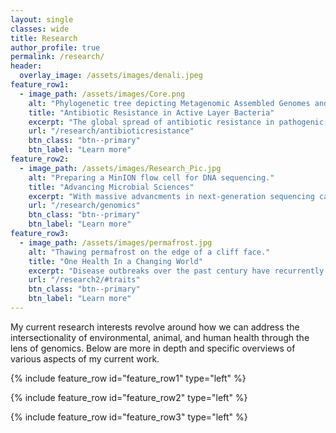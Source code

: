 ```yaml
---
layout: single
classes: wide
title: Research
author_profile: true
permalink: /research/
header:
  overlay_image: /assets/images/denali.jpeg
feature_row1:
  - image_path: /assets/images/Core.png
    alt: "Phylogenetic tree depicting Metagenomic Assembled Genomes and associated resitance genes."
    title: "Antibiotic Resistance in Active Layer Bacteria"
    excerpt: "The global spread of antibiotic resistance in pathogenic bacteria is a crisis at the forefront of public health today. Many of our antibiotics used clinically are derived from secondary metabolites produced by soil bacteria making soils a reservoir of both antibiotic producing and resistant bacteria. In the arctic climate change and soil disturbances, like wildfires, augment permafrost thaw which changes the physical and chemical properties of overlying active layer soils.  These changes shift microbial communities in return shifting the abundance and types of antibiotic resistance genes comprising the resistome. In this research I use genomics to examine how disturbance induced thaw affects the resistome of active layer soil communities."
    url: "/research/antibioticresistance"
    btn_class: "btn--primary"
    btn_label: "Learn more"
feature_row2:
  - image_path: /assets/images/Research_Pic.jpg
    alt: "Preparing a MinION flow cell for DNA sequencing."
    title: "Advancing Microbial Sciences"
    excerpt: "With massive advancments in next-generation sequencing capabilities, biological sciences are shifting towards a big data approach. I am interested in how we can use these technologies through the lens of genomics to shape the way we approach one health, epidemiology, and microbial sciences."
    url: "/research/genomics"
    btn_class: "btn--primary"
    btn_label: "Learn more"
feature_row3:
  - image_path: /assets/images/permafrost.jpg
    alt: "Thawing permafrost on the edge of a cliff face."
    title: "One Health In a Changing World"
    excerpt: "Disease outbreaks over the past century have recurrently threatened global public health, animal health and biodiversity conservation. The zoonoses such as SARS, Ebola, Zika, swine and avian flu highlight the link between animal and human health.  It is increasingly apparent that a one health approach to science that takes into account human, animal and ecological health will be increasingly important for understanding how anthropogenic activities including globalization, climate change, land use change and urbanization will lead to the emergence of novel diseases."
    url: "/research2/#traits"
    btn_class: "btn--primary"
    btn_label: "Learn more"  
---
```


My current research interests revolve around how we can address the intersectionality of environmental, animal, and human health through the lens of genomics.  Below are more in depth and specific overviews of various aspects of my current work.

{% include feature_row id="feature_row1" type="left" %}

{% include feature_row id="feature_row2" type="left" %}

{% include feature_row id="feature_row3" type="left" %}

